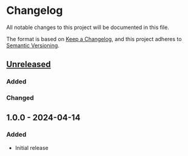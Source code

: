 # Changelog

All notable changes to this project will be documented in this file.

The format is based on [Keep a Changelog](https://keepachangelog.com/en/1.1.0/),
and this project adheres to [Semantic Versioning](https://semver.org/spec/v2.0.0.html).

## [Unreleased]
### Added
### Changed

## 1.0.0 - 2024-04-14
### Added
- Initial release

[unreleased]: https://github.com/collabpl/magento2-module-recaptcha-page-speed-improvement/compare/1.0.0...HEAD
[1.0.0]: https://github.com/collabpl/magento2-module-recaptcha-page-speed-improvement/releases/tag/1.0.0
